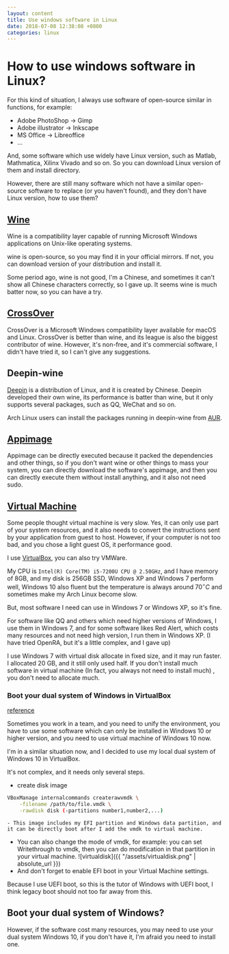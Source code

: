 ```yaml
---
layout: content
title: Use windows software in Linux 
date: 2018-07-08 12:38:08 +0800
categories: linux
---
```


# How to use windows software in Linux?

For this kind of situation, I always use software of open-source similar in functions, for example:
- Adobe PhotoShop -> Gimp
- Adobe illustrator -> Inkscape
- MS Office -> Libreoffice
- ...

And, some software which use widely have Linux version, such as Matlab, Mathmatica, Xilinx Vivado and so on. So you can download Linux version of them and install directory.

However, there are still many software which not have a similar open-source software to replace (or you haven't found), and they don't have Linux version, how to use them?

## [Wine](https://wiki.archLinux.org/index.php/Wine)

Wine is a compatibility layer capable of running Microsoft Windows applications on Unix-like operating systems.

wine is open-source, so you may find it in your official mirrors. If not, you can download version of your distribution and install it.

Some period ago, wine is not good, I'm a Chinese, and sometimes it can't show all Chinese characters correctly, so I gave up. It seems wine is much batter now, so you can have a try.

## [CrossOver](https://en.wikipedia.org/wiki/CrossOver_(software))

CrossOver is a Microsoft Windows compatibility layer available for macOS and Linux. CrossOver is better than wine, and its league is also the biggest contributor of wine. However, it's non-free, and it's commercial software, I didn't have tried it, so I can't give any suggestions.

## Deepin-wine

[Deepin](https://en.wikipedia.org/wiki/Deepin) is a distribution of Linux, and it is created by Chinese. Deepin developed their own wine, its performance is batter than wine, but it only supports several packages, such as QQ, WeChat and so on.

Arch Linux users can install the packages running in deepin-wine from [AUR](https://aur.archLinux.org/).

## [Appimage](https://en.wikipedia.org/wiki/AppImage)

Appimage can be directly executed because it packed the dependencies and other things, so if you don't want wine or other things to mass your system, you can directly download the software's appimage, and then you can directly execute them without install anything, and it also not need sudo.

## [Virtual Machine](https://en.wikipedia.org/wiki/Virtual_machine)

Some people thought virtual machine is very slow. Yes, it can only use part of your system resources, and it also needs to convert the instructions sent by your application from guest to host. However, if your computer is not too bad, and you chose a light guest OS, it performance good.

I use [VirtualBox](https://wiki.archLinux.org/index.php/VirtualBox), you can also try VMWare.

My CPU is `Intel(R) Core(TM) i5-7200U CPU @ 2.50GHz`, and I have memory of 8GB, and my disk is 256GB SSD, Windows XP and Windows 7 perform well, Windows 10 also fluent but the temperature is always around $70^\circ C$ and sometimes make my Arch Linux become slow.

But, most software I need can use in Windows 7 or Windows XP, so it's fine.

For software like QQ and others which need higher versions of Windows, I use them in Windows 7, and for some software likes Red Alert, which costs many resources and not need high version, I run them in Windows XP. (I have tried OpenRA, but it's a little complex, and I gave up)

I use Windows 7 with virtual disk allocate in fixed size, and it may run faster. I allocated 20 GB, and it still only used half. If you don't install much software in virtual machine (In fact, you always not need to install much) , you don't need to allocate much.

### Boot your dual system of Windows in VirtualBox

[reference](https://superuser.com/questions/495025/use-physical-harddisk-in-virtual-box)

Sometimes you work in a team, and you need to unify the environment, you have to use some software which can only be installed in Windows 10 or higher version, and you need to use virtual machine of Windows 10 now.

I'm in a similar situation now, and I decided to use my local dual system of Windows 10 in VirtualBox.

It's not complex, and it needs only several steps.

- create disk image
```sh
VBoxManage internalcommands createrawvmdk \
    -filename /path/to/file.vmdk \
    -rawdisk disk (-partitions number1,number2,...)
```
	- This image includes my EFI partition and Windows data partition, and it can be directly boot after I add the vmdk to virtual machine.

- You can also change the mode of vmdk, for example: you can set Writethrough to vmdk, then you can do modification in that partition in your virtual machine.
![virtualdisk]({{ "/assets/virtualdisk.png" | absolute_url }})
- And don't forget to enable EFI boot in your Virtual Machine settings.

Because I use UEFI boot, so this is the tutor of Windows with UEFI boot, I think legacy boot should not too far away from this.

## Boot your dual system of Windows?

However, if the software cost many resources, you may need to use your dual system Windows 10, if you don't have it, I'm afraid you need to install one.
